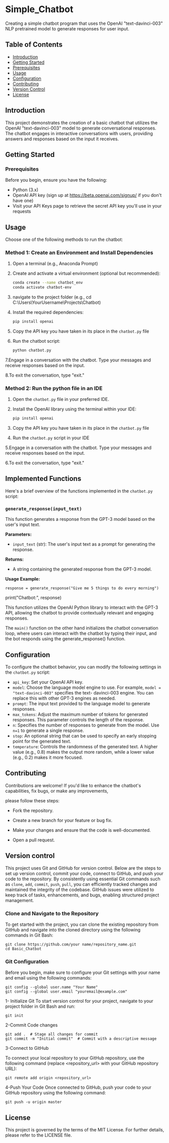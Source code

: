 
# Simple_Chatbot
Creating a simple chatbot program that uses the OpenAI "text-davinci-003" NLP pretrained model to generate responses for user input.

## Table of Contents

- [Introduction](#introduction)
- [Getting Started](#getting-started)
- [Prerequisites](#prerequisites)
- [Usage](#usage)
- [Configuration](#configuration)
- [Contributing](#contributing)
- [Version Control](#version-control)
- [License](#license)


## Introduction

This project demonstrates the creation of a basic chatbot that utilizes the OpenAI "text-davinci-003" model to generate conversational responses. The chatbot engages in interactive conversations with users, providing answers and responses based on the input it receives.

## Getting Started

### Prerequisites

Before you begin, ensure you have the following:

- Python (3.x)
- OpenAI API key (sign up at https://beta.openai.com/signup/ if you don't have one)
- Visit your API Keys page to retrieve the secret API key you'll use in your requests

## Usage
Choose one of the following methods to run the chatbot:
### Method 1: Create an Environment and Install Dependencies

1. Open a terminal (e.g., Anaconda Prompt)
 
2. Create and activate a virtual environment (optional but recommended):
   
    ```bash
    conda create --name chatbot_env
    conda activate chatbot-env
    
3. navigate to the project folder (e.g., cd C:\Users\YourUsername\Projects\Chatbot)

4. Install the required dependencies:
    ```bash
    pip install openai

5. Copy the API key you have taken in its place in the `chatbot.py` file   

6. Run the chatbot script:

   ```bash
   python chatbot.py

7.Engage in a conversation with the chatbot. Type your messages and receive responses based on the input.

8.To exit the conversation, type "exit."

### Method 2: Run the python file in an IDE

1. Open the `chatbot.py` file in your preferred IDE.

2. Install the OpenAI library using the terminal within your IDE:
    ```bash
    pip install openai

4. Copy the API key you have taken in its place in the `chatbot.py` file
 
5. Run the `chatbot.py` script in your IDE

5.Engage in a conversation with the chatbot. Type your messages and receive responses based on the input.

6.To exit the conversation, type "exit."

## Implemented Functions

Here's a brief overview of the functions implemented in the `chatbot.py` script:

### `generate_response(input_text)`

This function generates a response from the GPT-3 model based on the user's input text.

**Parameters:**
- `input_text` (str): The user's input text as a prompt for generating the response.

**Returns:**
- A string containing the generated response from the GPT-3 model.

**Usage Example:**

    response = generate_response("Give me 5 things to do every morning")
 
print("Chatbot:", response)

This function utilizes the OpenAI Python library to interact with the GPT-3 API, allowing the chatbot to provide contextually relevant and engaging responses.


The `main()` function on the other hand initializes the chatbot conversation loop, where users can interact with the chatbot by typing 
their input, and the bot responds using the generate_response() function.

## Configuration

To configure the chatbot behavior, you can modify the following settings in the `chatbot.py` script:

- `api_key`: Set your OpenAI API key.
- `model`: Choose the language model engine to use. For example, `model = "text-davinci-003"` specifies the text-        davinci-003 engine. You can replace this with other GPT-3 engines as needed.
- `prompt`: The input text provided to the language model to generate responses.
- `max_tokens`: Adjust the maximum number of tokens for generated responses. This parameter controls the length of       the response.
- `n`: Specifies the number of responses to generate from the model. Use `n=1` to generate a single response.
- `stop`: An optional string that can be used to specify an early stopping point for the generated text.
- `temperature`: Controls the randomness of the generated text. A higher value (e.g., 0.8) makes the output more         random, while a lower value (e.g., 0.2) makes it more focused.

## Contributing
Contributions are welcome! If you'd like to enhance the chatbot's capabilities, fix bugs, or make any improvements, 

please follow these steps:

- Fork the repository.
  
- Create a new branch for your feature or bug fix.
  
- Make your changes and ensure that the code is well-documented.
  
- Open a pull request.

## Version control
 
This project uses Git and GitHub for version control. Below are the steps to set up version control, commit your code, connect to GitHub, and push your code to the repository.
By consistently using essential Git commands such as `clone`, `add`, `commit`, `push`, `pull`, you can efficiently tracked changes and maintained the integrity of the codebase. GitHub issues were utilized to keep track of tasks, enhancements, and bugs, enabling structured project management.

### Clone and Navigate to the Repository

To get started with the project, you can clone the existing repository from GitHub and navigate into the cloned directory using the following commands in Git Bash:


    git clone https://github.com/your name/repository_name.git
    cd Basic_Chatbot
  

### Git Configuration

Before you begin, make sure to configure your Git settings with your name and email using the following commands:

  
    git config --global user.name "Your Name"
    git config --global user.email "youremail@example.com"



1- Initialize Git
To start version control for your project, navigate to your project folder in Git Bash and run:

       
    git init

2-Commit Code changes
    
    git add .  # Stage all changes for commit
    git commit -m "Initial commit"  # Commit with a descriptive message

3-Connect to GitHub

To connect your local repository to your GitHub repository, use the following command (replace <repository_url> with your GitHub repository URL):

  
    git remote add origin <repository_url>

4-Push Your Code
Once connected to GitHub, push your code to your GitHub repository using the following command:

  
    git push -u origin master


## License
This project is governed by the terms of the MIT License. For further details, please refer to the LICENSE file.


